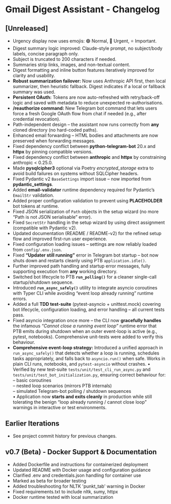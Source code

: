 # Gmail Digest Assistant - Changelog

## [Unreleased]
- Urgency display now uses emojis: 🟢 Normal, 🔴 Urgent, ⭐ Important.
- Digest summary logic improved: Claude-style prompt, no subject/body labels, concise paragraph only.
- Subject is truncated to 200 characters if needed.
- Summaries strip links, images, and non-textual content.
- Digest formatting and inline button features iteratively improved for clarity and usability.
- **Robust summarization failover:** Now uses Anthropic API first, then local summarizer, then heuristic fallback. Digest indicates if a local or fallback summary was used.
- **Persistent OAuth:**  Tokens are now auto-refreshed with retry/back-off logic and
  saved with metadata to reduce unexpected re-authorisations.
- **/reauthorize command:**  New Telegram bot command that lets users force a fresh
  Google OAuth flow from chat if needed (e.g., after credential revocation).
- Path-independent design – the assistant now runs correctly from **any** cloned directory (no hard-coded paths).
- Enhanced email forwarding – HTML bodies and attachments are now preserved when forwarding messages.
- Fixed dependency conflict between **python-telegram-bot** 20.x and **httpx** by pinning compatible versions.
- Fixed dependency conflict between **anthropic** and **httpx** by constraining anthropic < 0.25.0.
- Made **pysqlcipher3** optional via Poetry *encrypted_storage* extra to avoid build failures on systems without SQLCipher headers.
- Fixed Pydantic v2 `BaseSettings` import issue – now imported from **pydantic_settings**.
- Added **email-validator** runtime dependency required for Pydantic’s `EmailStr` validation.
- Added proper configuration validation to prevent using **PLACEHOLDER** bot tokens at runtime.
- Fixed JSON serialization of `Path` objects in the setup wizard (no more “Path is not JSON serialisable” error).
- Fixed `SecretStr` handling in the setup wizard by using direct assignment (compatible with Pydantic v2).
- Updated documentation (README / README-v2) for the refined setup flow and improved first-run user experience.
- Fixed configuration loading issues – settings are now reliably loaded from `config/.env.json`.
- Fixed **“Updater still running”** error in Telegram bot startup – bot now shuts down and restarts cleanly using PTB `application.idle()`.
- Further improved path handling and startup error messages, fully supporting execution from **any** working directory.
- Switched bot lifecycle to PTB **`run_polling()`** for a cleaner single-call startup/shutdown sequence.
- Introduced **`run_async_safely()`** utility to integrate asyncio coroutines with Typer CLI while avoiding “event loop already running” runtime errors.
- Added a full **TDD test-suite** (pytest-asyncio + unittest.mock) covering bot lifecycle, configuration loading, and error handling – all current tests pass.
- Fixed asyncio integration once more – the CLI now **gracefully handles** the
  infamous *“Cannot close a running event loop”* runtime error that PTB emits
  during shutdown when an outer event-loop is active (e.g., pytest, notebooks).
  Comprehensive unit-tests were added to verify this behaviour.
- **Comprehensive event-loop strategy:** Introduced a unified approach in
  `run_async_safely()` that detects whether a loop is running, schedules
  tasks appropriately, and falls back to `asyncio.run()` when safe.  Works in
  plain CLI runs, notebooks, and `pytest-asyncio` without crashes.
  • Verified by new test-suite `tests/unit/test_cli_run_async.py` and
    `tests/unit/test_bot_initialization.py`, ensuring correct behaviour for:
    – basic coroutines  
    – nested loop scenarios (mirrors PTB internals)  
    – simulated Telegram-bot polling / shutdown sequences  
  • Application now **starts and exits cleanly** in production while still
    tolerating the benign “loop already running / cannot close loop” warnings
    in interactive or test environments.

## Earlier Iterations
- See project commit history for previous changes.

## v0.7 (Beta) - Docker Support & Documentation
- Added Dockerfile and instructions for containerized deployment
- Updated README with Docker usage and configuration guidance
- Clarified .env and credentials.json handling for container use
- Marked as beta for broader testing
- Added troubleshooting for NLTK 'punkt_tab' warning in Docker
- Fixed requirements.txt to include nltk, sumy, httpx
- Docker runtime tested with local summarization 